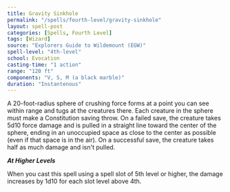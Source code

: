 ```yaml
---
title: Gravity Sinkhole
permalink: "/spells/fourth-level/gravity-sinkhole"
layout: spell-post
categories: [Spells, Fourth Level]
tags: [Wizard]
source: "Explorers Guide to Wildemount (EGW)"
spell-level: "4th-level"
school: Evocation
casting-time: "1 action"
range: "120 ft"
components: "V, S, M (a black marble)"
duration: "Instantenous"
---
```


A 20-foot-radius sphere of crushing force forms at a point you can see within range and tugs at the creatures there. Each creature in the sphere must make a Constitution saving throw. On a failed save, the creature takes 5d10 force damage and is pulled in a straight line toward the center of the sphere, ending in an unoccupied space as close to the center as possible (even if that space is in the air). On a successful save, the creature takes half as much damage and isn't pulled.

***At Higher Levels***

When you cast this spell using a spell slot of 5th level or higher, the damage increases by 1d10 for each slot level above 4th.
